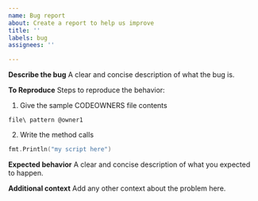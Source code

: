 ```yaml
---
name: Bug report
about: Create a report to help us improve
title: ''
labels: bug
assignees: ''

---
```


**Describe the bug**
A clear and concise description of what the bug is.

**To Reproduce**
Steps to reproduce the behavior:
1. Give the sample CODEOWNERS file contents
```
file\ pattern @owner1
```
2. Write the method calls
```go
fmt.Println("my script here")
```

**Expected behavior**
A clear and concise description of what you expected to happen.

**Additional context**
Add any other context about the problem here.
